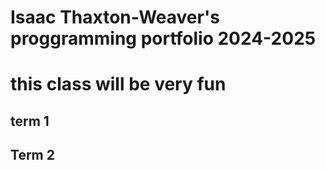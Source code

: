 # Isaac Thaxton-Weaver's proggramming portfolio 2024-2025
# this class will be very fun

## term 1

## Term 2
